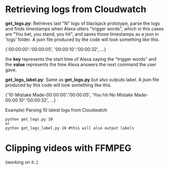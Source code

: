 # Retrieving logs from Cloudwatch

__get_logs.py__: Retrieves last "N" logs of blackjack prototype, parse the logs and finds timestamps when Alexa utters "trigger words", which in this cases are "You bet, you stand, you hit", and saves those timestamps as a json in 'logs' folder. A json file produced by the code will look something like this.

{'00:00:00':'00:00:05',
'00:00:10':'00:00:32',
...}

the __key__ represents the start time of Alexa saying the "trigger words" and the __value__ represents the time Alexa answers the next command the user gave.

__get_logs_label.py__: Same as __get_logs.py__ but also outputs label. A json file produced by this code will look something like this.

{'10-Mistake Made-00:00:00':'00:00:05',
'You hit-No Mistake Made-00:00:10':'00:00:32',
...}

Example) Parsing 10 latest logs from Cloudwatch
```
python get_logs.py 10 
or
python get_logs_label.py 10 #this will also output labels 
```




# Clipping videos with FFMPEG

(working on it..)
